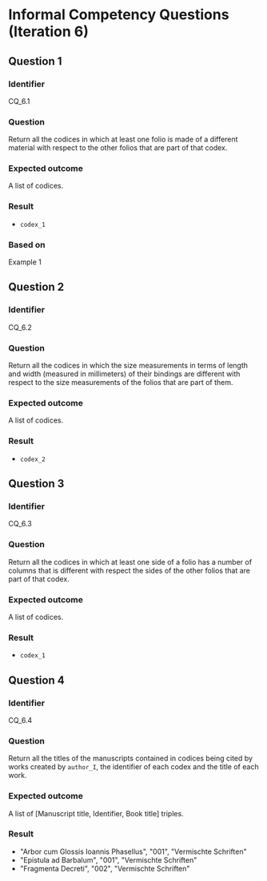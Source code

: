 # Informal Competency Questions (Iteration 6)

## Question 1

### Identifier
CQ_6.1

### Question
Return all the codices in which at least one folio is made of a different material with respect to the other folios that are part of that codex.

### Expected outcome
A list of codices.

### Result
* `codex_1`

### Based on
Example 1

## Question 2

### Identifier
CQ_6.2

### Question
Return all the codices in which the size measurements in terms of length and width (measured in millimeters) of their bindings are different with respect to the size measurements of the folios that are part of them.

### Expected outcome
A list of codices.

### Result
* `codex_2`

## Question 3

### Identifier
CQ_6.3

### Question
Return all the codices in which at least one side of a folio has a number of columns that is different with respect the sides of the other folios that are part of that codex.

### Expected outcome
A list of codices.

### Result
* `codex_1`

## Question 4

### Identifier
CQ_6.4

### Question
Return all the titles of the manuscripts contained in codices being cited by works created by `author_I`, the identifier of each codex and the title of each work. 

### Expected outcome
A list of [Manuscript title, Identifier, Book title] triples.

### Result
* "Arbor cum Glossis Ioannis Phasellus", "001", "Vermischte Schriften"
* "Epistula ad Barbalum", "001", "Vermischte Schriften"
* "Fragmenta Decreti", "002", "Vermischte Schriften"